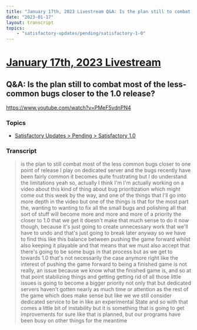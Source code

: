 ```yaml
---
title: "January 17th, 2023 Livestream Q&A: Is the plan still to combat most of the less-common bugs closer to the 1.0 release?"
date: "2023-01-17"
layout: transcript
topics:
    - "satisfactory-updates/pending/satisfactory-1-0"
---
```

# [January 17th, 2023 Livestream](../2023-01-17.md)
## Q&A: Is the plan still to combat most of the less-common bugs closer to the 1.0 release?
https://www.youtube.com/watch?v=PMeF5vdnPN4

### Topics
* [Satisfactory Updates > Pending > Satisfactory 1.0](../topics/satisfactory-updates/pending/satisfactory-1-0.md)

### Transcript

> is the plan to still combat most of the less common bugs closer to one point of release I play on dedicated server and the bugs recently have been fairly common it becomes quite frustrating but I do understand the limitations yeah so, actually I think I'm I'm actually working on a video about this kind of thing about bug prioritization which might come out this week by the way, and one of the things that I'll go into more depth in the video but one of the things is that for the most part the, wanting to wanting to fix all the small bugs and polishing all that sort of stuff will become more and more and more of a priority the closer to 1.0 that we get it doesn't make that much sense to do it now though, because it's just going to create unnecessary work that we'll have to undo and that's just going to break later anyway so we have to find this like this balance between pushing the game forward whilst also keeping it playable and that means that we must also accept that there's going to be some bugs in that process but as we get to towards 1.0 that's not necessarily the case anymore right like the interest of pushing the game forward to being a finished game is not really, an issue because we know what the finished game is, and so at that point stabilizing things and getting getting rid of all those little issues is going to become a bigger priority not only that but dedicated servers haven't gotten nearly as much time or attention as the rest of the game which does make sense but like we we still consider dedicated service to be in like an experimental State and so with that comes a little bit of instability but it is something that is going to get improvements for sure like that is planned, but our programs have been busy on other things for the meantime
